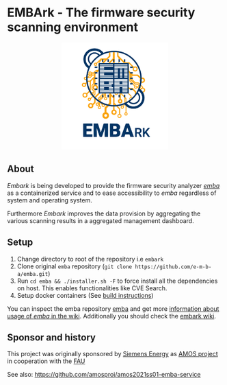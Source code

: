 # EMBArk - The firmware security scanning environment <br>


<p align="center">
  <img src="./documentation/embark.svg" alt="" width="250"/>
</p>

## About

*Embark* is being developed to provide the firmware security analyzer *[emba](https://github.com/e-m-b-a/emba)* as a containerized service and to ease 
accessibility to *emba* regardless of system and operating system.

Furthermore *Embark* improves the data provision by aggregating the various scanning results in a aggregated management dashboard.

## Setup
1. Change directory to root of the repository i.e `embark`
2. Clone original `emba` repository (`git clone https://github.com/e-m-b-a/emba.git`)
3. Run `cd emba && ./installer.sh -F` to force install all the dependencies on host. This enables functionalities like CVE Search.  
4. Setup docker containers (See [build instructions](https://github.com/e-m-b-a/embark/wiki/Build-Deployment_Documentation))

You can inspect the emba repository [emba](https://github.com/e-m-b-a/emba) and get more [information about usage of *emba* in the wiki](https://github.com/e-m-b-a/emba/wiki/Usage). Additionally you should check the [embark wiki](https://github.com/e-m-b-a/embark/wiki).

## Sponsor and history
This project was originally sponsored by [Siemens Energy](https://www.siemens-energy.com/) as [AMOS project](https://oss.cs.fau.de/teaching/the-amos-project/) in cooperation with the [FAU](https://oss.cs.fau.de/)

See also: https://github.com/amosproj/amos2021ss01-emba-service

